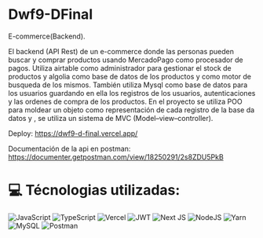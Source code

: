 # Dwf9-DFinal
E-commerce(Backend).

El backend (API Rest) de un e-commerce donde las personas pueden buscar y comprar productos usando MercadoPago como procesador de pagos. Utiliza airtable como  administrador para gestionar el stock de productos y algolia como base de datos de los productos y como motor de busqueda de los mismos. También utiliza Mysql como base de datos para los usuarios guardando en ella los registros de los usuarios, autenticaciones y las ordenes de compra de los productos. 
En el proyecto se utiliza POO para moldear un objeto como representación de cada registro de la base da datos y , se utiliza un sistema de MVC (Model–view–controller).

Deploy: https://dwf9-d-final.vercel.app/


Documentación de la api en postman: https://documenter.getpostman.com/view/18250291/2s8ZDU5PkB
# 💻 Técnologias utilizadas:
![JavaScript](https://img.shields.io/badge/javascript-%23323330.svg?style=for-the-badge&logo=javascript&logoColor=%23F7DF1E) ![TypeScript](https://img.shields.io/badge/typescript-%23007ACC.svg?style=for-the-badge&logo=typescript&logoColor=white) ![Vercel](https://img.shields.io/badge/vercel-%23000000.svg?style=for-the-badge&logo=vercel&logoColor=white) ![JWT](https://img.shields.io/badge/JWT-black?style=for-the-badge&logo=JSON%20web%20tokens) ![Next JS](https://img.shields.io/badge/Next-black?style=for-the-badge&logo=next.js&logoColor=white) ![NodeJS](https://img.shields.io/badge/node.js-6DA55F?style=for-the-badge&logo=node.js&logoColor=white) ![Yarn](https://img.shields.io/badge/yarn-%232C8EBB.svg?style=for-the-badge&logo=yarn&logoColor=white) ![MySQL](https://img.shields.io/badge/mysql-%2300f.svg?style=for-the-badge&logo=mysql&logoColor=white) ![Postman](https://img.shields.io/badge/Postman-FF6C37?style=for-the-badge&logo=postman&logoColor=white)
